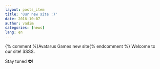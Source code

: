 ```yaml
---
layout: posts_item
title: 'Our new site :)'
date: 2016-10-07
author: vadim
categories: [news]
lang: en
---
```


{% comment %}Avatarus Games new site{% endcomment %}
Welcome to our site! SSSS.

Stay tuned :alien:!

